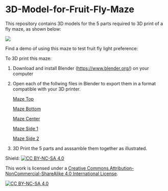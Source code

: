 # 3D-Model-for-Fruit-Fly-Maze
This repository contains 3D models for the 5 parts required to 3D print of a fly maze, as shown below:

![](Attachments/FlyMazeAssemblyAnimation.gif)  

Find a demo of using this maze to test fruit fly light preference:


To 3D print this maze:
1. Download and install Blender (https://www.blender.org/) on your computer 
2. Open each of the follwing files in Blender to export them in a format compatible with your 3D printer.
 
   
   [Maze Top ](Attachments/FlyMazeTop.blend)
   
   [Maze Bottom ](Attachments/FlyMazeBottom.blend)

   [Maze Center ](Attachments/FlyMazeCenter.blend)
   
   [Maze Side 1 ](Attachments/FlyMazeSide1.blend)

   [Maze Side 2 ](Attachments/FlyMazeSide2.blend)
   
4. 3D Print the 5 parts and asssamble them together as illustrated. 





 
Shield: [![CC BY-NC-SA 4.0][cc-by-nc-sa-shield]][cc-by-nc-sa]

This work is licensed under a
[Creative Commons Attribution-NonCommercial-ShareAlike 4.0 International License][cc-by-nc-sa].

[![CC BY-NC-SA 4.0][cc-by-nc-sa-image]][cc-by-nc-sa]

[cc-by-nc-sa]: http://creativecommons.org/licenses/by-nc-sa/4.0/
[cc-by-nc-sa-image]: https://licensebuttons.net/l/by-nc-sa/4.0/88x31.png
[cc-by-nc-sa-shield]: https://img.shields.io/badge/License-CC%20BY--NC--SA%204.0-lightgrey.svg
